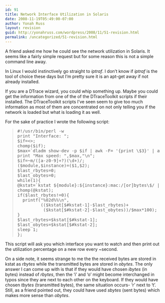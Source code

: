 ```yaml
---
id: 91
title: Network Interface Utilization in Solaris
date: 2008-11-19T05:49:00-07:00
author: Yonah Russ
layout: revision
guid: http://yonahruss.com/wordpress/2008/11/51-revision.html
permalink: /uncategorized/51-revision.html
---
```

A friend asked me how he could see the network utilization in Solaris. It seems like a fairly simple request but for some reason this is not a simple command line away.

In Linux I would instinctively go straight to _iptraf_. I don&#8217;t know if _iptraf_ is the tool of choice these days but I&#8217;m pretty sure it is an apt-get away if not already installed.

If you are a DTrace wizard, you could whip something up. Maybe you could get the information from one of the of the DTraceToolkit scripts if their installed. The DTraceToolkit scripts I&#8217;ve seen seem to give too much information as most of them are concentrated on not only telling you if the network is loaded but what is loading it as well.

For the sake of practice I wrote the following script:

> <pre>#!/usr/bin/perl -w<br />print "Interface: ";<br />$if=&lt;>;<br />chomp($if);<br />$max=`dladm show-dev -p $if | awk -F= '{print \$3}' | awk '{print \$1*1024*1024/8}'`;<br />print "Max speed: ",$max,"\n";<br />$if=~m/([a-z0-9]+?)(\d+)/;<br />($module,$instance)=($1,$2);<br />$last_rbytes=0;<br />$last_obytes=0;<br />while(1){<br />@kstat=`kstat ${module}:${instance}:mac:/[or]bytes\$/ |awk '{print \$2}'`;<br />chomp(@kstat);<br />if($last_rbytes!=0){<br />  printf("%02d%%\n", <br />         (($kstat[$#kstat-1]-$last_rbytes)+<br />          ($kstat[$#kstat-2]-$last_obytes))/$max*100);<br />}<br />$last_rbytes=$kstat[$#kstat-1];<br />$last_obytes=$kstat[$#kstat-2];<br />sleep 1;<br />};</pre>

This script will ask you which interface you want to watch and then print out the utilization percentage on a new row every ~second.

On a side note, it seems strange to me the the received bytes are stored in kstat as _rbytes_ while the transmitted bytes are stored in _obytes_. The only answer I can come up with is that if they would have chosen _ibytes_ (in bytes) instead of _rbytes_, then the &#8216;i&#8217; and &#8216;o&#8217; might become interchanged in typos since they are next to each other on the keyboard. If they would have chosen _tbytes_ (transmitted bytes), the same situation occurs- &#8216;r&#8217; next to &#8216;t&#8217;. Still, as a friend pointed out, they could have used _sbytes_ (sent bytes) which makes more sense than _obytes_.